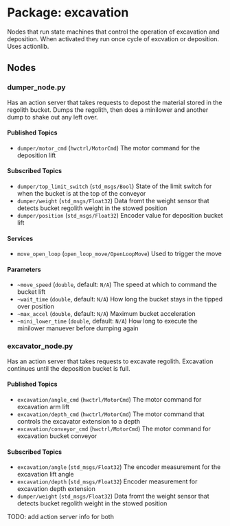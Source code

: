 #  Package: excavation

Nodes that run state machines that control the operation of excavation and deposition. When activated they run once cycle of excvation or deposition.
Uses actionlib.

## Nodes

### dumper_node.py

Has an action server that takes requests to depost the material stored in the
regolith bucket. Dumps the regolith, then does a minilower and another dump to
shake out any left over.

#### Published Topics
* `dumper/motor_cmd` (`hwctrl/MotorCmd`)
    The motor command for the deposition lift

#### Subscribed Topics
* `dumper/top_limit_switch` (`std_msgs/Bool`)
    State of the limit switch for when the bucket is at the top of the conveyor
* `dumper/weight` (`std_msgs/Float32`)
    Data fromt the weight sensor that detects bucket regolith weight
    in the stowed position
* `dumper/position` (`std_msgs/Float32`)
    Encoder value for deposition bucket lift

#### Services
* `move_open_loop` (`open_loop_move/OpenLoopMove`)
    Used to trigger the move

#### Parameters
* `~move_speed` (`double`, default: `N/A`)
    The speed at which to command the bucket lift
* `~wait_time` (`double`, default: `N/A`)
    How long the bucket stays in the tipped over position
* `~max_accel` (`double`, default: `N/A`)
    Maximum bucket acceleration
* `~mini_lower_time` (`double`, default: `N/A`)
    How long to execute the minilower manuever before dumping again


### excavator_node.py

Has an action server that takes requests to excavate regolith.
Excavation continues until the deposition bucket is full.

#### Published Topics
* `excavation/angle_cmd` (`hwctrl/MotorCmd`)
    The motor command for excavation arm lift
* `excavation/depth_cmd` (`hwctrl/MotorCmd`)
    The motor command that controls the excavator extension to a depth
* `excavation/conveyor_cmd` (`hwctrl/MotorCmd`)
    The motor command for excavation bucket conveyor

#### Subscribed Topics
* `excavation/angle` (`std_msgs/Float32`)
    The encoder measurement for the excavation lift angle
* `excavation/depth` (`std_msgs/Float32`)
    Encoder measurement for excavation depth extension
* `dumper/weight` (`std_msgs/Float32`)
    Data fromt the weight sensor that detects bucket regolith weight
    in the stowed position


TODO: add action server info for both